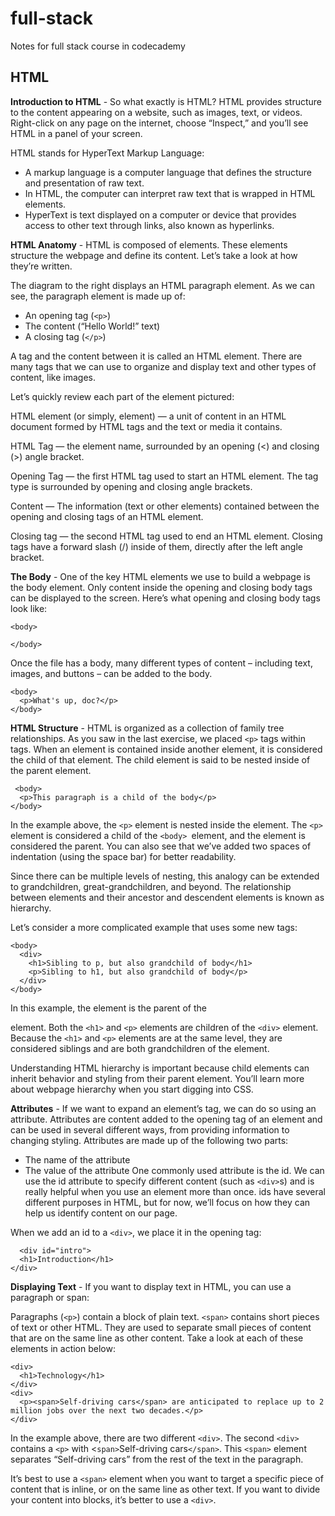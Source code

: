 # full-stack
Notes for full stack course in codecademy

## HTML 
**Introduction to HTML** -
So what exactly is HTML? HTML provides structure to the content appearing on a website, such as images, text, or videos. Right-click on any page on the internet, choose “Inspect,” and you’ll see HTML in a panel of your screen.

HTML stands for HyperText Markup Language:
- A markup language is a computer language that defines the structure and presentation of raw text.
- In HTML, the computer can interpret raw text that is wrapped in HTML elements.
- HyperText is text displayed on a computer or device that provides access to other text through links, also known as hyperlinks.

**HTML Anatomy** -
HTML is composed of elements. These elements structure the webpage and define its content. Let’s take a look at how they’re written.

The diagram to the right displays an HTML paragraph element. As we can see, the paragraph element is made up of:

- An opening tag (`<p>`)
- The content (“Hello World!” text)
- A closing tag (`</p>`)

A tag and the content between it is called an HTML element. There are many tags that we can use to organize and display text and other types of content, like images.

Let’s quickly review each part of the element pictured:

HTML element (or simply, element) — a unit of content in an HTML document formed by HTML tags and the text or media it contains.

HTML Tag — the element name, surrounded by an opening (<) and closing (>) angle bracket.

Opening Tag — the first HTML tag used to start an HTML element. The tag type is surrounded by opening and closing angle brackets.

Content — The information (text or other elements) contained between the opening and closing tags of an HTML element.

Closing tag — the second HTML tag used to end an HTML element. Closing tags have a forward slash (/) inside of them, directly after the left angle bracket.

**The Body** -
One of the key HTML elements we use to build a webpage is the body element. Only content inside the opening and closing body tags can be displayed to the screen. Here’s what opening and closing body tags look like:

```
<body>
 
</body>
```
Once the file has a body, many different types of content – including text, images, and buttons – can be added to the 
body.
```
<body>
  <p>What's up, doc?</p>
</body>
```
**HTML Structure** -
HTML is organized as a collection of family tree relationships. As you saw in the last exercise, we placed `<p>` tags within <body> tags. When an element is contained inside another element, it is considered the child of that element. The child element is said to be nested inside of the parent element.
  
```
 <body>
  <p>This paragraph is a child of the body</p>
</body>
```
  
In the example above, the `<p>` element is nested inside the <body> element. The `<p>` element is considered a child of the `<body> `element, and the <body> element is considered the parent. You can also see that we’ve added two spaces of indentation (using the space bar) for better readability.

Since there can be multiple levels of nesting, this analogy can be extended to grandchildren, great-grandchildren, and beyond. The relationship between elements and their ancestor and descendent elements is known as hierarchy.

Let’s consider a more complicated example that uses some new tags:

```
<body>
  <div>
    <h1>Sibling to p, but also grandchild of body</h1>
    <p>Sibling to h1, but also grandchild of body</p>
  </div>
</body>
```
  
In this example, the <body> element is the parent of the <div> element. Both the `<h1>` and `<p>` elements are children of the `<div>` element. Because the `<h1>` and `<p>` elements are at the same level, they are considered siblings and are both grandchildren of the <body> element.

Understanding HTML hierarchy is important because child elements can inherit behavior and styling from their parent element. You’ll learn more about webpage hierarchy when you start digging into CSS.

**Attributes** -
If we want to expand an element’s tag, we can do so using an attribute. Attributes are content added to the opening tag of an element and can be used in several different ways, from providing information to changing styling. Attributes are made up of the following two parts:

- The name of the attribute
- The value of the attribute
One commonly used attribute is the id. We can use the id attribute to specify different content (such as `<div>`s) and is really helpful when you use an element more than once. ids have several different purposes in HTML, but for now, we’ll focus on how they can help us identify content on our page.

When we add an id to a `<div>`, we place it in the opening tag:

```
  <div id="intro">
  <h1>Introduction</h1>
</div>
  ```
**Displaying Text** -
If you want to display text in HTML, you can use a paragraph or span:

Paragraphs (`<p>`) contain a block of plain text.
`<span>` contains short pieces of text or other HTML. They are used to separate small pieces of content that are on the same line as other content.
Take a look at each of these elements in action below:

```
<div>
  <h1>Technology</h1>
</div>
<div>
  <p><span>Self-driving cars</span> are anticipated to replace up to 2 million jobs over the next two decades.</p>
</div>
```

 In the example above, there are two different `<div>`. The second `<div>` contains a `<p>` with <`span>`Self-driving cars`</span>`. This `<span>` element separates “Self-driving cars” from the rest of the text in the paragraph.

It’s best to use a `<span>` element when you want to target a specific piece of content that is inline, or on the same line as other text. If you want to divide your content into blocks, it’s better to use a `<div>`.
